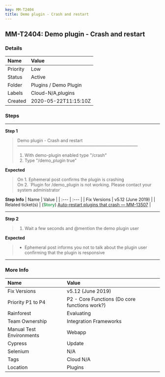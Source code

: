 ```yaml
---
key: MM-T2404
title: Demo plugin - Crash and restart
---
```


## MM-T2404: Demo plugin - Crash and restart

### Details

| Name     | Value                 |
| :------- | :-------------------- |
| Priority | Low                   |
| Status   | Active                |
| Folder   | Plugins / Demo Plugin |
| Labels   | Cloud-N/A,plugins     |
| Created  | 2020-05-22T11:15:10Z  |

### Steps

<hr/>

**Step 1**

> <article>Demo plugin - Crash and restart<br>————————————————————————————<ol><li>With demo-plugin enabled type "/crash"</li><li>Type "/demo_plugin true"</li></ol></article>

**Expected**

> <article>On 1. Ephemeral post confirms the plugin is crashing<br>On 2. `Plugin for /demo_plugin is not working. Please contact your system administrator`</article>

**Step Info**
| Name | Value |
| :--- | :--- |
| Fix Versions | v5.12 (June 2019) |
| Related ticket(s) | (<strong><span style="color: rgb(65, 168, 95);">Story</span></strong>)&nbsp;<a href="https://mattermost.atlassian.net/browse/MM-13507">Auto-restart plugins that crash — MM-13507</a> |

<hr/>

**Step 2**

> <article><ol><li>Wait a few seconds and @mention the demo plugin user</li></ol></article>

**Expected**

> <article><ul><li>Ephemeral post informs you not to talk about the plugin user confirming that the plugin is responsive</li></ul></article>

<hr/>

### More Info

| Name                     | Value                                         |
| :----------------------- | :-------------------------------------------- |
| Fix Versions             | v5.12 (June 2019)                             |
| Priority P1 to P4        | P2 - Core Functions (Do core functions work?) |
| Rainforest               | Evaluating                                    |
| Team Ownership           | Integration Frameworks                        |
| Manual Test Environments | Webapp                                        |
| Cypress                  | Update                                        |
| Selenium                 | N/A                                           |
| Tags                     | Cloud N/A                                     |
| Location                 | Plugins                                       |
